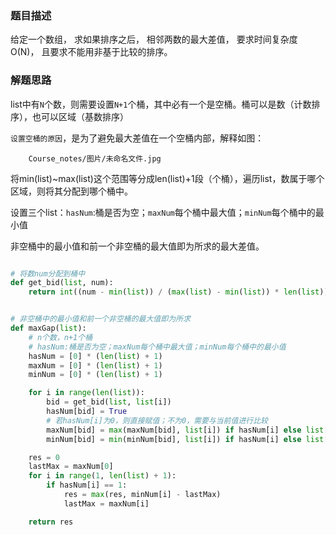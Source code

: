 ### 题目描述

给定一个数组， 求如果排序之后， 相邻两数的最大差值， 要求时间复杂度O(N)， 且要求不能用非基于比较的排序。

### 解题思路

list中有`N`个数，则需要设置`N+1`个桶，其中必有一个是空桶。桶可以是数（计数排序），也可以区域（基数排序）

`设置空桶的原因`，是为了避免最大差值在一个空桶内部，解释如图：


        Course_notes/图片/未命名文件.jpg
      



将min(list)~max(list)这个范围等分成len(list)+1段（个桶），遍历list，数属于哪个区域，则将其分配到哪个桶中。

设置三个list：`hasNum`:桶是否为空；`maxNum`每个桶中最大值；`minNum`每个桶中的最小值

非空桶中的最小值和前一个非空桶的最大值即为所求的最大差值。


```python

# 将数num分配到桶中
def get_bid(list, num):
    return int((num - min(list)) / (max(list) - min(list)) * len(list))


# 非空桶中的最小值和前一个非空桶的最大值即为所求
def maxGap(list):
    # n个数，n+1个桶
    # hasNum:桶是否为空；maxNum每个桶中最大值；minNum每个桶中的最小值
    hasNum = [0] * (len(list) + 1)
    maxNum = [0] * (len(list) + 1)
    minNum = [0] * (len(list) + 1)

    for i in range(len(list)):
        bid = get_bid(list, list[i])
        hasNum[bid] = True
        # 若hasNum[i]为0，则直接赋值；不为0，需要与当前值进行比较
        maxNum[bid] = max(maxNum[bid], list[i]) if hasNum[i] else list[i]
        minNum[bid] = min(minNum[bid], list[i]) if hasNum[i] else list[i]

    res = 0
    lastMax = maxNum[0]
    for i in range(1, len(list) + 1):
        if hasNum[i] == 1:
            res = max(res, minNum[i] - lastMax)
            lastMax = maxNum[i]

    return res

```
